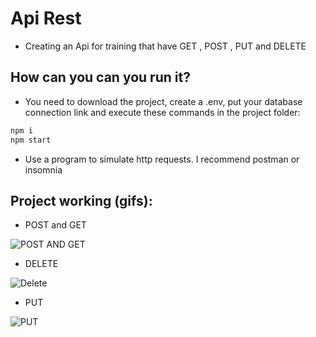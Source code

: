 # Api Rest
- Creating an Api for training that have GET , POST , PUT and DELETE

## How can you can you run it?
- You need to download the project, create a .env, put your database connection link and execute these commands in the project folder:
```javascript
npm i
npm start
```
- Use a program to simulate http requests. I recommend postman or insomnia

## Project working (gifs):
- POST and GET
<img alt="POST AND GET" src="https://i.imgur.com/znMyLQG.gif">

- DELETE
<img alt="Delete" src="https://i.imgur.com/ORB5s10.gif">

- PUT
<img alt="PUT" src="https://i.imgur.com/1t4jKCt.gif">
